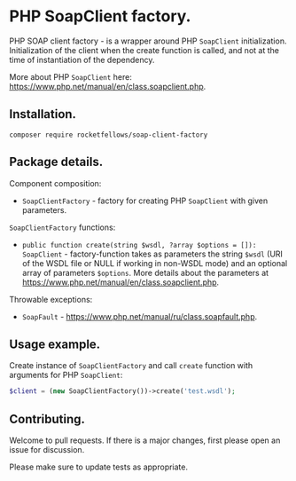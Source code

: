 # PHP SoapClient factory.

PHP SOAP client factory - is a wrapper around PHP `SoapClient` initialization.
Initialization of the client when the create function is called, and not at the time of instantiation of the dependency.

More about PHP `SoapClient` here: https://www.php.net/manual/en/class.soapclient.php.

## Installation.

```shell
composer require rocketfellows/soap-client-factory
```

## Package details.

Component composition:
- `SoapClientFactory` - factory for creating PHP `SoapClient` with given parameters.

`SoapClientFactory` functions:
- `public function create(string $wsdl, ?array $options = []): SoapClient` - factory-function takes as parameters the string `$wsdl` (URI of the WSDL file or NULL if working in non-WSDL mode) and an optional array of parameters `$options`. More details about the parameters at https://www.php.net/manual/en/class.soapclient.php.

Throwable exceptions:
- `SoapFault` - https://www.php.net/manual/ru/class.soapfault.php.

## Usage example.

Create instance of `SoapClientFactory` and call `create` function with arguments for PHP `SoapClient`:

```php
$client = (new SoapClientFactory())->create('test.wsdl');
```

## Contributing.

Welcome to pull requests. If there is a major changes, first please open an issue for discussion.

Please make sure to update tests as appropriate.

